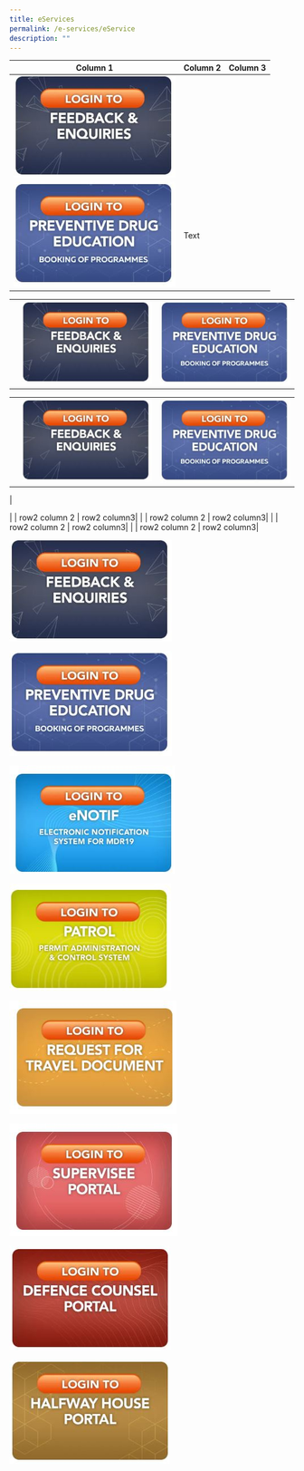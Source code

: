 ```yaml
---
title: eServices
permalink: /e-services/eService
description: ""
---
```



| Column 1 | Column 2 | Column 3 |
| -------- | -------- | -------- |
| <a href="https://www.eservices.cnb.gov.sg/feedback/" target="_blank"> ![](/images/e-service%20feedbacks.jpg)</a>
| <a href="https://www.eservices.cnb.gov.sg/pde/" target="_blank"> ![](/images/e-service%20Preventive%20Drug%20Education.jpg ) </a>  | Text     |







| |||
| -------- | -------- | -------- |
|   | <a href="https://www.eservices.cnb.gov.sg/feedback/" target="_blank"> ![](/images/e-service%20feedbacks.jpg)</a> | <a href="https://www.eservices.cnb.gov.sg/pde/" target="_blank">  ![](/images/e-service%20Preventive%20Drug%20Education.jpg ) </a> 

| |||
| -------- | -------- | -------- |
|   | <a href="https://www.eservices.cnb.gov.sg/feedback/" target="_blank"> ![](/images/e-service%20feedbacks.jpg)</a> | <a href="https://www.eservices.cnb.gov.sg/pde/" target="_blank">  ![](/images/e-service%20Preventive%20Drug%20Education.jpg ) </a> 
|



|   |  row2 column 2 | row2 column3|
|   | row2 column 2 | row2 column3|
|   | row2 column 2 | row2 column3|
|   | row2 column 2 | row2 column3|

<a href="https://www.eservices.cnb.gov.sg/feedback/" target="_blank"> ![](/images/e-service%20feedbacks.jpg)</a>

<a href="https://www.eservices.cnb.gov.sg/pde/" target="_blank">  ![](/images/e-service%20Preventive%20Drug%20Education.jpg ) </a> 

 
 <a href="https://www.eservices.cnb.gov.sg/enotif/"
 target="_blank"> ![](/images/e-service%20eNOTIF.jpg)</a>

<a href="https://licence1.business.gov.sg/feportal/web/frontier/home" target="_blank"> ![](/images/e-service%20Petrol.jpg)</a>


<a href="https://www.eservices.cnb.gov.sg/travel/" target="_blank"> ![](/images/e-service%20Request%20for%20travel%20document.jpg)</a>

<a href="https://www.eservices.cnb.gov.sg/supervisee/" target="_blank">![](/images/e-service%20Supervisee%20Portal.jpg)</a>



<a href="https://www.eservices.cnb.gov.sg/dc/" target="_blank">![](/images/e-service%20defence%20counsel%20portal.jpg)</a>

<a href="https://www.eservices.cnb.gov.sg/hwh/" target="_blank">![](/images/e-service%20Halfway%20house.jpg)</a>


